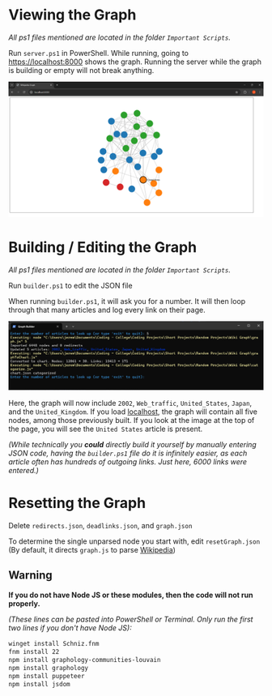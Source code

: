 # Viewing the Graph

*All ps1 files mentioned are located in the folder `Important Scripts`.*

Run `server.ps1` in PowerShell. While running, going to [https://localhost:8000](http://localhost:8000) shows the graph. Running the server while the graph is building or empty will not break anything.

![Example of builder.ps1 running](localhostexample.png)

# Building / Editing the Graph

*All ps1 files mentioned are located in the folder `Important Scripts`.*

Run `builder.ps1` to edit the JSON file

When running `builder.ps1`, it will ask you for a number. It will then loop through that many articles and log every link on their page.

![Example of builder.ps1 running](builderexample.png)

Here, the graph will now include `2002`, `Web_traffic`, `United_States`, `Japan`, and the `United_Kingdom`. If you load [localhost](https://localhost:8000), the graph will contain all five nodes, among those previously built. If you look at the image at the top of the page, you will see the `United States` article is present.

*(While technically you **could** directly build it yourself by manually entering JSON code, having the `builder.ps1` file do it is infinitely easier, as each article often has hundreds of outgoing links. Just here, 6000 links were entered.)*

# Resetting the Graph

Delete `redirects.json`, `deadlinks.json`, and `graph.json`

To determine the single unparsed node you start with, edit `resetGraph.json` (By default, it directs `graph.js` to parse [Wikipedia](https://www.wikipedia.org/wiki/wikipedia))

## Warning

**If you do not have Node JS or these modules, then the code will not run properly.**

*(These lines can be pasted into PowerShell or Terminal. Only run the first two lines if you don't have Node JS):*

```
winget install Schniz.fnm
fnm install 22
npm install graphology-communities-louvain
npm install graphology
npm install puppeteer
npm install jsdom
```